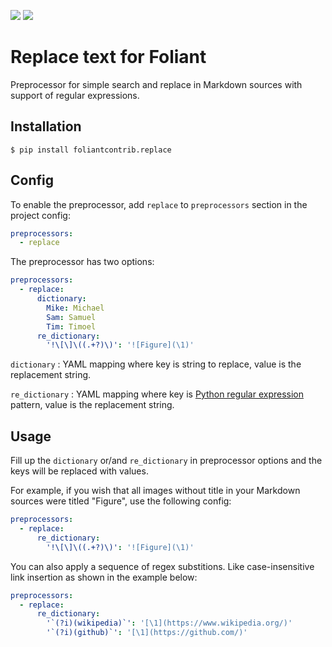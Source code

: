 [![](https://img.shields.io/pypi/v/foliantcontrib.replace.svg)](https://pypi.org/project/foliantcontrib.replace/) [![](https://img.shields.io/github/v/tag/foliant-docs/foliantcontrib.replace.svg?label=GitHub)](https://github.com/foliant-docs/foliantcontrib.replace)

# Replace text for Foliant

Preprocessor for simple search and replace in Markdown sources with support of regular expressions.


## Installation

```shell
$ pip install foliantcontrib.replace
```

## Config

To enable the preprocessor, add `replace` to `preprocessors` section in the project config:

```yaml
preprocessors:
  - replace
```

The preprocessor has two options:

```yaml
preprocessors:
  - replace:
      dictionary:
        Mike: Michael
        Sam: Samuel
        Tim: Timoel
      re_dictionary:
        '!\[\]\((.+?)\)': '![Figure](\1)'

```

`dictionary`
:   YAML mapping where key is string to replace, value is the replacement string.

`re_dictionary`
:   YAML mapping where key is [Python regular expression](https://docs.python.org/3/howto/regex.html) pattern, value is the replacement string.

## Usage

Fill up the `dictionary` or/and `re_dictionary` in preprocessor options and the keys will be replaced with values.

For example, if you wish that all images without title in your Markdown sources were titled "Figure", use the following config:

```yaml
preprocessors:
  - replace:
      re_dictionary:
        '!\[\]\((.+?)\)': '![Figure](\1)'

```

You can also apply a sequence of regex substitions. Like case-insensitive link insertion as shown in the example below:

```yaml
preprocessors:
  - replace:
      re_dictionary:
        '`(?i)(wikipedia)`': '[\1](https://www.wikipedia.org/)'
        '`(?i)(github)`': '[\1](https://github.com/)'
```
